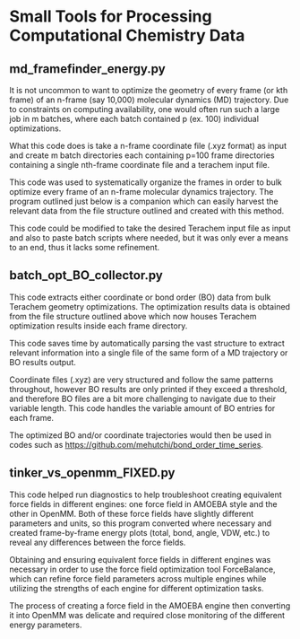 # Small Tools for Processing Computational Chemistry Data

## md_framefinder_energy.py

It is not uncommon to want to optimize the geometry of every frame (or kth frame) of an n-frame (say 10,000) molecular dynamics (MD) trajectory. Due to constraints on computing availability, one would often run such a large job in m batches, where each batch contained p (ex. 100) individual optimizations.

What this code does is take a n-frame coordinate file (.xyz format) as input and create m batch directories each containing p=100 frame directories containing a single nth-frame coordinate file and a terachem input file.

This code was used to systematically organize the frames in order to bulk optimize every frame of an n-frame molecular dynamics trajectory. The program outlined just below is a companion which can easily harvest the relevant data from the file structure outlined and created with this method.

This code could be modified to take the desired Terachem input file as input and also to paste batch scripts where needed, but it was only ever a means to an end, thus it lacks some refinement.

## batch_opt_BO_collector.py 

This code extracts either coordinate or bond order (BO) data from bulk Terachem geometry optimizations. The optimization results data is obtained from the file structure outlined above which now houses Terachem optimization results inside each frame directory. 

This code saves time by automatically parsing the vast structure to extract relevant information into a single file of the same form of a MD trajectory or BO results output.

Coordinate files (.xyz) are very structured and follow the same patterns throughout, however BO results are only printed if they exceed a threshold, and therefore BO files are a bit more challenging to navigate due to their variable length. This code handles the variable amount of BO entries for each frame.

The optimized BO and/or coordinate trajectories would then be used in codes such as https://github.com/mehutchi/bond_order_time_series.

## tinker_vs_openmm_FIXED.py

This code helped run diagnostics to help troubleshoot creating equivalent force fields in different engines: one force field in AMOEBA style and the other in OpenMM. Both of these force fields have slightly different parameters and units, so this program converted where necessary and created frame-by-frame energy plots (total, bond, angle, VDW, etc.) to reveal any differences between the force fields.

Obtaining and ensuring equivalent force fields in different engines was necessary in order to use the force field optimization tool ForceBalance, which can refine force field parameters across multiple engines while utilizing the strengths of each engine for different optimization tasks.

The process of creating a force field in the AMOEBA engine then converting it into OpenMM was delicate and required close monitoring of the different energy parameters.

